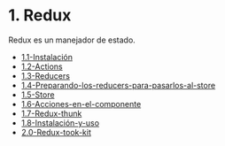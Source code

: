 # 1. Redux

Redux es un manejador de estado.

[comment]:STARTING_GENERATED_TOC

* [1.1-Instalación](<./content/1.1-Instalación.md>)
* [1.2-Actions](<./content/1.2-Actions.md>)
* [1.3-Reducers](<./content/1.3-Reducers.md>)
* [1.4-Preparando-los-reducers-para-pasarlos-al-store](<./content/1.4-Preparando-los-reducers-para-pasarlos-al-store.md>)
* [1.5-Store](<./content/1.5-Store.md>)
* [1.6-Acciones-en-el-componente](<./content/1.6-Acciones-en-el-componente.md>)
* [1.7-Redux-thunk](<./content/1.7-Redux-thunk.md>)
* [1.8-Instalación-y-uso](<./content/1.8-Instalación-y-uso.md>)
* [2.0-Redux-took-kit](<./content/2.0-Redux-took-kit.md>)

[comment]:ENDING_GENERATED_TOC